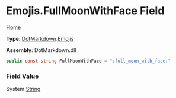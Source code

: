 # Emojis\.FullMoonWithFace Field

[Home](../../../README.md)

**Type**: [DotMarkdown](../../README.md)\.[Emojis](../README.md)

**Assembly**: DotMarkdown\.dll

```csharp
public const string FullMoonWithFace = ":full_moon_with_face:"
```

### Field Value

System\.[String](https://docs.microsoft.com/en-us/dotnet/api/system.string)